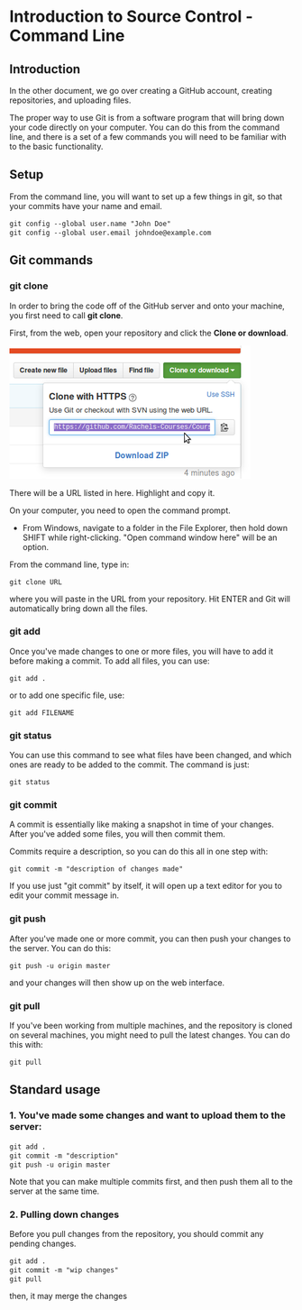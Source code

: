 # Introduction to Source Control - Command Line

## Introduction

In the other document, we go over creating a GitHub account, creating repositories, and uploading files.

The proper way to use Git is from a software program that will bring down your code directly on your computer. 
You can do this from the command line, and there is a set of a few commands you will need to be familiar with
to the basic functionality.

## Setup

From the command line, you will want to set up a few things in git, so that
your commits have your name and email.

	git config --global user.name "John Doe"
	git config --global user.email johndoe@example.com

## Git commands

### git clone

In order to bring the code off of the GitHub server and onto your machine,
you first need to call **git clone**.

First, from the web, open your repository and click the **Clone or download**.

![Screenshot](images/cl00.png)

There will be a URL listed in here. Highlight and copy it.

On your computer, you need to open the command prompt.

* From Windows, navigate to a folder in the File Explorer, then hold down SHIFT while right-clicking. "Open command window here" will be an option.

From the command line, type in:

	git clone URL
	
where you will paste in the URL from your repository. Hit ENTER and
Git will automatically bring down all the files.

### git add

Once you've made changes to one or more files, you will have to add it
before making a commit. To add all files, you can use:

	git add .
	
or to add one specific file, use:

	git add FILENAME
	
### git status

You can use this command to see what files have been changed, and
which ones are ready to be added to the commit. The command is just:

	git status

### git commit

A commit is essentially like making a snapshot in time of your changes.
After you've added some files, you will then commit them.

Commits require a description, so you can do this all in one step with:

	git commit -m "description of changes made"

If you use just "git commit" by itself, it will open up a text editor for you
to edit your commit message in.

### git push

After you've made one or more commit, you can then push your changes to the server.
You can do this:

	git push -u origin master

and your changes will then show up on the web interface.

### git pull

If you've been working from multiple machines, and the repository is cloned
on several machines, you might need to pull the latest changes. You can do this with:

	git pull
	
## Standard usage

### 1. You've made some changes and want to upload them to the server:

	git add .
	git commit -m "description"
	git push -u origin master
	
Note that you can make multiple commits first, and then push them all
to the server at the same time.
	
### 2. Pulling down changes

Before you pull changes from the repository, you should commit any pending changes.

	git add .
	git commit -m "wip changes"
	git pull
	
then, it may merge the changes


